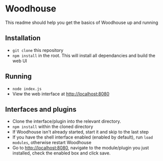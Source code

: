 # Woodhouse

This readme should help you get the basics of Woodhouse up and running

## Installation

* `git clone` this repository
* `npm install` in the root. This will install all dependancies and build the web UI

## Running

* `node index.js`
* View the web interface at [http://localhost:8080](http://localhost:8080)

## Interfaces and plugins

* Clone the interface/plugin into the relevant directory.
* `npm install` within the cloned directory
* If Woodhouse isn't already started, start it and skip to the last step
* If you have the shell interface enabled (enabled by default), run `load modules`, otherwise restart Woodhouse
* Go to [http://localhost:8080](http://localhost:8080), navigate to the module/plugin you just installed, check the enabled box and click save.
